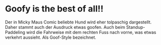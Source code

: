 # Goofy is the best of all!!

Der in Micky Maus Comic beliebte Hund wird eher tolpaschig dargestellt.
Daher stammt auch der Ausdruck etwas goofen. Auch beim Standup-Paddeling 
wird die Fahrweise mit dem rechten Fuss nach vorne, was etwas verkehrt
aussieht. Als Goof-Style bezeichnet.

